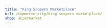 ```yaml
---
title: "King Soopers Marketplace"
url: /commerce-city/king-soopers-marketplace/
shop: supermarket
---
```

